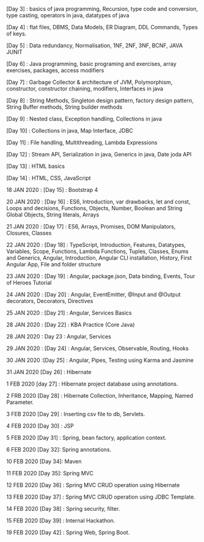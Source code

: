 [Day 3] : basics of java programming, Recursion, type code and conversion, type casting, operators in java, datatypes of java

[Day 4] : flat files, DBMS,  Data Models, ER Diagram, DDL Commands, Types of keys.

[Day 5] :  Data redundancy,  Normalisation, 1NF, 2NF, 3NF,  BCNF, JAVA JUNIT

[Day 6] : Java programming, basic programing and exercises, array exercises, packages, access modifiers
    
[Day 7] : Garbage Collector & architecture of JVM, Polymorphism, constructor, constructor chaining, modifiers, Interfaces in java

[Day 8] : String Methods, Singleton design pattern, factory design pattern, String Buffer methods, String builder methods

[Day 9] : Nested class, Exception handling, Collections in java

[Day 10] : Collections in java, Map Interface, JDBC 

[Day 11] : File handling, Multithreading, Lambda Expressions

[Day 12] : Stream API, Serialization in java, Generics in java, Date joda API

[Day 13] : HTML basics
  
[Day 14] : HTML, CSS, JavaScript

18 JAN 2020 : [Day 15] : Bootstrap 4

20 JAN 2020 : [Day 16] : ES6, Introduction, var drawbacks, let and const, Loops and decisions, Functions, Objects, Number, Boolean and String Global Objects, String literals, Arrays

21 JAN 2020 : [Day 17] : ES6, Arrays, Promises, DOM Manipulators, Closures, Classes

22 JAN 2020 : [Day 18] : TypeScript, Introduction, Features, Datatypes, Variables, Scope, Functions, Lambda Functions, Tuples, Classes, Enums and Generics, Angular, Introduction, Angular CLI installation, History, First Angular App, File and folder structure

23 JAN 2020 : [Day 19] : Angular, package.json, Data binding, Events, Tour of Heroes Tutorial

24 JAN 2020 : [Day 20] : Angular, EventEmitter, @Input and @Output decorators, Decorators, Directives

25 JAN 2020 : [Day 21] : Angular, Services Basics

28 JAN 2020 : [Day 22] : KBA Practice (Core Java)

28 JAN 2020  : Day 23 :  Angular, Services

29 JAN 2020 : [Day 24] : Angular, Services, Observable, Routing, Hooks

30 JAN 2020 :[Day 25] :  Angular, Pipes, Testing using Karma and Jasmine

31 JAN 2020 [Day 26] : Hibernate

1 FEB 2020 [day 27] : Hibernate project database using annotations.

2 FRB 2020 [Day 28] : Hibernate Collection, Inheritance, Mapping, Named Parameter.

3 FEB 2020 [Day 29] : Inserting csv file to db, Servlets.

4 FEB 2020 [Day 30] : JSP

5 FEB 2020 [Day 31] : Spring, bean factory, application context.

6 FEB 2020 [Day 32]: Spring annotations.

10 FEB 2020 [Day 34]: Maven

11 FEB 2020 [Day 35]: Spring MVC

12 FEB 2020 [Day 36] : Spring MVC CRUD operation using Hibernate

13 FEB 2020 [Day 37] : Spring MVC CRUD operation using JDBC Template.

14 FEB 2020 [Day 38] : Spring security, filter.

15 FEB 2020 [Day 39] : Internal Hackathon.

19 FEB 2020 [Day 42] : Spring Web, Spring Boot.

